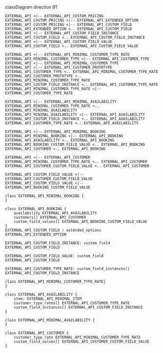 

classDiagram
    direction BT

    EXTERNAL_API <|-- EXTERNAL_API_CUSTOM_PRICING
    EXTERNAL_API_CUSTOM_PRICING <|-- EXTERNAL_API_EXTENDED_OPTION
    EXTERNAL_API_CUSTOM_PRICING <|-- EXTERNAL_API_CUSTOM_FIELD
    EXTERNAL_API_EXTENDED_OPTION <.. EXTERNAL_API_CUSTOM_FIELD
    EXTERNAL_API <|-- EXTERNAL_API_CUSTOM_FIELD_INSTANCE
    EXTERNAL_API_CUSTOM_FIELD <.. EXTERNAL_API_CUSTOM_FIELD_INSTANCE
    EXTERNAL_API <|-- EXTERNAL_API_CUSTOM_FIELD_VALUE
    EXTERNAL_API_CUSTOM_FIELD <.. EXTERNAL_API_CUSTOM_FIELD_VALUE

    EXTERNAL_API <|-- EXTERNAL_API_MINIMAL_CUSTOMER_TYPE_RATE
    EXTERNAL_API_MINIMAL_CUSTOMER_TYPE <|-- EXTERNAL_API_CUSTOMER_TYPE
    EXTERNAL_API <|-- EXTERNAL_API_MINIMAL_CUSTOMER_TYPE
    EXTERNAL_API <|-- EXTERNAL_API_CUSTOMER_PROTOTYPE
    EXTERNAL_API_CUSTOMER_TYPE <.. EXTERNAL_API_MINIMAL_CUSTOMER_TYPE_RATE
    EXTERNAL_API_CUSTOMER_PROTOTYPE <.. EXTERNAL_API_MINIMAL_CUSTOMER_TYPE_RATE
    EXTERNAL_API_CUSTOM_FIELD_INSTANCE <.. EXTERNAL_API_CUSTOMER_TYPE_RATE
    EXTERNAL_API_MINIMAL_CUSTOMER_TYPE_RATE <|-- EXTERNAL_API_CUSTOMER_TYPE_RATE

    EXTERNAL_API <|-- EXTERNAL_API_MINIMAL_AVAILABILITY
    EXTERNAL_API_MINIMAL_CUSTOMER_TYPE_RATE <.. EXTERNAL_API_MINIMAL_AVAILABILITY
    EXTERNAL_API_MINIMAL_AVAILABILITY <|-- EXTERNAL_API_AVAILABILITY
    EXTERNAL_API_CUSTOM_FIELD_INSTANCE <.. EXTERNAL_API_AVAILABILITY
    EXTERNAL_API_CUSTOMER_TYPE_RATE <.. EXTERNAL_API_AVAILABILITY
    
    EXTERNAL_API <|-- EXTERNAL_API_MINIMAL_BOOKING
    EXTERNAL_API_MINIMAL_BOOKING <|-- EXTERNAL_API_BOOKING
    EXTERNAL_API_AVAILABILITY <.. EXTERNAL_API_BOOKING
    EXTERNAL_API_BOOKING_CUSTOM_FIELD_VALUE <.. EXTERNAL_API_BOOKING
    EXTERNAL_API_CUSTOMER <.. EXTERNAL_API_BOOKING

    EXTERNAL_API <|-- EXTERNAL_API_CUSTOMER
    EXTERNAL_API_MINIMAL_CUSTOMER_TYPE_RATE <.. EXTERNAL_API_CUSTOMER
    EXTERNAL_API_CUSTOMER_CUSTOM_FIELD_VALUE <.. EXTERNAL_API_CUSTOMER

    EXTERNAL_API_CUSTOM_FIELD_VALUE <|-- EXTERNAL_API_CUSTOMER_CUSTOM_FIELD_VALUE
    EXTERNAL_API_CUSTOM_FIELD_VALUE <|-- EXTERNAL_API_BOOKING_CUSTOM_FIELD_VALUE 

    class EXTERNAL_API_MINIMAL_BOOKING {
    }

    class EXTERNAL_API_BOOKING {
        availability EXTERNAL_API_AVAILABILITY
        customers[] EXTERNAL_API_CUSTOMER
        custom_field_values[] EXTERNAL_API_BOOKING_CUSTOM_FIELD_VALUE
    }
    EXTERNAL_API_CUSTOM_FIELD : extended_options EXTERNAL_API_EXTENDED_OPTION

    EXTERNAL_API_CUSTOM_FIELD_INSTANCE: custom_field EXTERNAL_API_CUSTOM_FIELD

    EXTERNAL_API_CUSTOM_FIELD_VALUE: custom_field EXTERNAL_API_CUSTOM_FIELD

    EXTERNAL_API_CUSTOMER_TYPE_RATE: custom_field_instances[] EXTERNAL_API_CUSTOM_FIELD_INSTANCE

    class EXTERNAL_API_MINIMAL_CUSTOMER_TYPE_RATE{
    }

    class EXTERNAL_API_AVAILABILITY {
        item: EXTERNAL_API_MINIMAL_ITEM
        customer_type_rates[] EXTERNAL_API_CUSTOMER_TYPE_RATE
        custom_field_instances[] EXTERNAL_API_CUSTOM_FIELD_INSTANCE
    }

    class EXTERNAL_API_MINIMAL_AVAILABILITY {
    }

    class EXTERNAL_API_CUSTOMER {
        customer_type_rate EXTERNAL_API_MINIMAL_CUSTOMER_TYPE_RATE
        custom_field_values[] EXTERNAL_API_CUSTOMER_CUSTOM_FIELD_VALUE
    }

